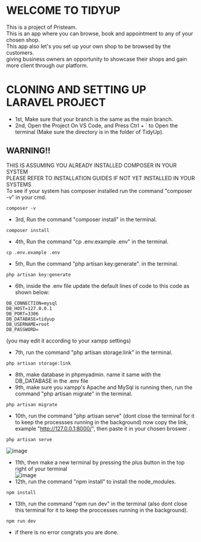 # WELCOME TO TIDYUP
This is a project of Pristeam. </br>
This is an app where you can browse, book and appointment to any of your chosen shop. </br>
This app also let's you set up your own shop to be browsed by the customers. </br>
giving business owners an opportunity to showcase their shops and gain more client through our platform.

# CLONING AND SETTING UP LARAVEL PROJECT

- 1st, Make sure that your branch is the same as the main branch.
- 2nd, Open the Project On VS Code, and Press Ctrl + ` to Open the terminal (Make sure the directory is in the folder of TidyUp).

## WARNING!!
THIS IS ASSUMING YOU ALREADY INSTALLED COMPOSER IN YOUR SYSTEM </br>
PLEASE REFER TO INSTALLATION GUIDES IF NOT YET INSTALLED IN YOUR SYSTEMS </br>
To see if your system has composer installed run the command
"composer -v" in your cmd.
```
composer -v
```

- 3rd, Run the command "composer install" in the terminal.
```
composer install
```
- 4th, Run the command "cp .env.example .env" in the terminal.
```
cp .env.example .env
```
- 5th, Run the command "php artisan key:generate". in the terminal.
```
php artisan key:generate
```
- 6th, inside the .env file update the default lines of code to this code as shown below:
```
DB_CONNECTION=mysql
DB_HOST=127.0.0.1
DB_PORT=3306
DB_DATABASE=tidyup
DB_USERNAME=root
DB_PASSWORD=
```

(you may edit it according to your xampp settings)

- 7th, run the command "php artisan storage:link" in the terminal.
```
php artisan storage:link
```
- 8th, make database in phpmyadmin. name it same with the DB_DATABASE in the .env file 
- 9th, make sure you xampp's Apache and MySql is running then, run the command "php artisan migrate" in the terminal.
```
php artisan migrate
```
- 10th, run the command "php artisan serve" (dont close the terminal for it to keep the processses running in the background)
  now copy the link, example "http://127.0.0.1:8000/", then paste it in your chosen broswer .
```
php artisan serve
```
![image](https://github.com/user-attachments/assets/edfc360c-8039-45c8-8566-6bd320fbbd26)
- 11th, then make a new terminal by pressing the plus button in the top right of your terminal </br>
![image](https://github.com/user-attachments/assets/97b94aa5-3432-4921-a7bb-26514b07ac5f)
- 12th, run the command "npm install" to install the node_modules.
```
npm install
```
- 13th, run the command "npm run dev" in the terminal (also dont close this terminal for it to keep the proccesses running in the background).
```
npm run dev
```
- if there is no error congrats you are done.


